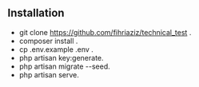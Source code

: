 ## Installation

-   git clone https://github.com/fihriaziz/technical_test .
-   composer install .
-   cp .env.example .env .
-   php artisan key:generate.
-   php artisan migrate --seed.
-   php artisan serve.

